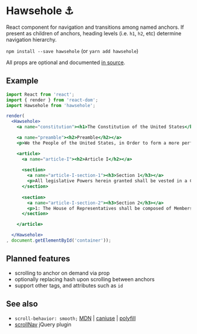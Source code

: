 # Hawsehole ⚓

React component for navigation and transitions among named anchors. If present as children of anchors, heading levels (i.e. `h1`, `h2`, etc) determine navigation hierarchy.

`npm install --save hawsehole` (or `yarn add hawsehole`)

All props are optional and documented [in source](src/index.js#L12-L50).

## Example

```jsx
import React from 'react';
import { render } from 'react-dom';
import Hawsehole from 'hawsehole';

render(
  <Hawsehole>
    <a name="constitution"><h1>The Constitution of the United States</h1></a>

    <a name="preamble"><h2>Preamble</h2></a>
    <p>We the People of the United States, in Order to form a more perfect Union, establish Justice, insure domestic Tranquility, provide for the common defence, promote the general Welfare, and secure the Blessings of Liberty to ourselves and our Posterity, do ordain and establish this Constitution for the United States of America.</p>

    <article>
      <a name="article-I"><h2>Article I</h2></a>
      
      <section>
        <a name="article-I-section-1"><h3>Section 1</h3></a>
        <p>All legislative Powers herein granted shall be vested in a Congress of the United States, which shall consist of a Senate and House of Representatives.</p>
      </section>
      
      <section>
        <a name="article-I-section-2"><h3>Section 2</h3></a>
        <p>1: The House of Representatives shall be composed of Members chosen every second Year ...</p>
      </section>

    </article>

  </Hawsehole>
, document.getElementById('container'));
```

## Planned features

- scrolling to anchor on demand via prop
- optionally replacing hash upon scrolling between anchors
- support other tags, and attributes such as `id`

## See also

- `scroll-behavior: smooth;` [MDN](https://developer.mozilla.org/en-US/docs/Web/CSS/scroll-behavior) | [caniuse](http://caniuse.com/#feat=css-scroll-behavior) | [polyfill](https://www.npmjs.com/package/smoothscroll-polyfill)
- [scrollNav](http://scrollnav.com/) jQuery plugin
